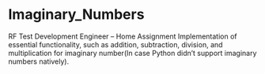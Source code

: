 # Imaginary_Numbers
RF Test Development Engineer – Home Assignment
Implementation of essential functionality, such as addition, subtraction, division, 
and multiplication for imaginary number(In case Python didn’t support imaginary numbers natively).
